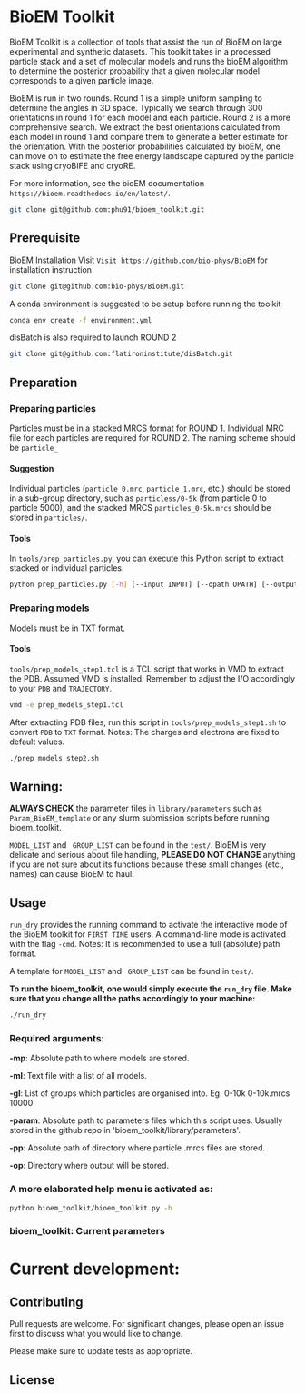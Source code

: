 # BioEM Toolkit

BioEM Toolkit is a collection of tools that assist the run of BioEM on large experimental and synthetic datasets. This toolkit takes in a processed particle stack and a set of molecular models and runs the bioEM algorithm to determine the posterior probability that a given molecular model corresponds to a given particle image.

BioEM is run in two rounds. Round 1 is a simple uniform sampling to determine the angles in 3D space. Typically we search through 300 orientations in round 1 for each model and each particle. Round 2 is a more comprehensive search. We extract the best orientations calculated from each model in round 1 and compare them to generate a better estimate for the orientation. With the posterior probabilities calculated by bioEM, one can move on to estimate the free energy landscape captured by the particle stack using cryoBIFE and cryoRE. 

For more information, see the bioEM documentation `https://bioem.readthedocs.io/en/latest/`.


```bash
git clone git@github.com:phu91/bioem_toolkit.git
```

## Prerequisite
BioEM Installation
Visit `Visit https://github.com/bio-phys/BioEM` for installation instruction

```bash
git clone git@github.com:bio-phys/BioEM.git
```
A conda environment is suggested to be setup before running the toolkit
```bash
conda env create -f environment.yml
```
disBatch is also required to launch ROUND 2
```bash
git clone git@github.com:flatironinstitute/disBatch.git
```

## Preparation

### Preparing particles
Particles must be in a stacked MRCS format for ROUND 1. Individual MRC file for each particles are required for ROUND 2. The naming scheme should be `particle_`

#### Suggestion
Individual particles (`particle_0.mrc`, `particle_1.mrc`, etc.) should be stored in a sub-group directory, such as `particless/0-5k` (from particle 0 to particle 5000), and the stacked MRCS `particles_0-5k.mrcs` should be stored in `particles/`.

#### Tools
In `tools/prep_particles.py`, you can execute this Python script to extract stacked or individual particles. 
```bash
python prep_particles.py [-h] [--input INPUT] [--opath OPATH] [--output OUTPUT] [--start START] [--end END] [--method METHOD]
``` 

### Preparing models
Models must be in TXT format. 

#### Tools
`tools/prep_models_step1.tcl` is a TCL script that works in VMD to extract the PDB. Assumed VMD is installed. Remember to adjust the I/O accordingly to your `PDB` and `TRAJECTORY`. 

```bash 
vmd -e prep_models_step1.tcl
```
After extracting PDB files, run this script in `tools/prep_models_step1.sh` to convert `PDB` to `TXT` format. Notes: The charges and electrons are fixed to default values. 
```bash
./prep_models_step2.sh
``` 

## Warning:
**ALWAYS CHECK** the parameter files in `library/parameters` such as `Param_BioEM_template` or any slurm submission scripts before running bioem_toolkit.

`MODEL_LIST` and ` GROUP_LIST` can be found in the `test/`. BioEM is very delicate and serious about file handling, **PLEASE DO NOT CHANGE** anything if you are not sure about its functions because these small changes (etc., names) can cause BioEM to haul. 

## Usage
`run_dry` provides the running command to activate the interactive mode of the BioEM toolkit for `FIRST TIME` users. A command-line mode is activated with the flag `-cmd`. Notes: It is recommended to use a full (absolute) path format.  

A template for `MODEL_LIST` and ` GROUP_LIST` can be found in `test/`.

**To run the bioem_toolkit, one would simply execute the `run_dry` file. Make sure that you change all the paths accordingly to your machine:** 

```bash
./run_dry
```

### Required arguments:
**-mp**: Absolute path to where models are stored.

**-ml**: Text file with a list of all models.

**-gl**: List of groups which particles are organised into. Eg. 0-10k 0-10k.mrcs 10000

**-param**: Absolute path to parameters files which this script uses. Usually stored in the github repo in 'bioem_toolkit/library/parameters'.

**-pp**: Absolute path of directory where particle .mrcs files are stored.

**-op**: Directory where output will be stored.

### A more elaborated help menu is activated as:
```bash 
python bioem_toolkit/bioem_toolkit.py -h
```

### bioem_toolkit: Current parameters




# **Current development:**


## Contributing

Pull requests are welcome. For significant changes, please open an issue first
to discuss what you would like to change.

Please make sure to update tests as appropriate.

## License